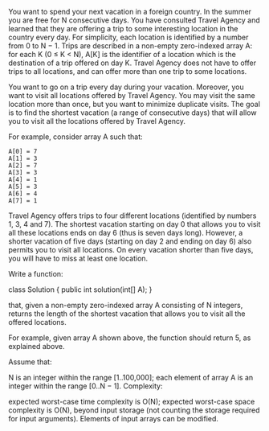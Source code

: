 You want to spend your next vacation in a foreign country. In the summer you are free for N consecutive days. You have consulted Travel Agency and learned that they are offering a trip to some interesting location in the country every day. For simplicity, each location is identified by a number from 0 to N − 1. Trips are described in a non-empty zero-indexed array A: for each K (0 ≤ K < N), A[K] is the identifier of a location which is the destination of a trip offered on day K. Travel Agency does not have to offer trips to all locations, and can offer more than one trip to some locations.

You want to go on a trip every day during your vacation. Moreover, you want to visit all locations offered by Travel Agency. You may visit the same location more than once, but you want to minimize duplicate visits. The goal is to find the shortest vacation (a range of consecutive days) that will allow you to visit all the locations offered by Travel Agency.

For example, consider array A such that:

    A[0] = 7
    A[1] = 3
    A[2] = 7
    A[3] = 3
    A[4] = 1
    A[5] = 3
    A[6] = 4
    A[7] = 1
Travel Agency offers trips to four different locations (identified by numbers 1, 3, 4 and 7). The shortest vacation starting on day 0 that allows you to visit all these locations ends on day 6 (thus is seven days long). However, a shorter vacation of five days (starting on day 2 and ending on day 6) also permits you to visit all locations. On every vacation shorter than five days, you will have to miss at least one location.

Write a function:

class Solution { public int solution(int[] A); }

that, given a non-empty zero-indexed array A consisting of N integers, returns the length of the shortest vacation that allows you to visit all the offered locations.

For example, given array A shown above, the function should return 5, as explained above.

Assume that:

N is an integer within the range [1..100,000];
each element of array A is an integer within the range [0..N − 1].
Complexity:

expected worst-case time complexity is O(N);
expected worst-case space complexity is O(N), beyond input storage (not counting the storage required for input arguments).
Elements of input arrays can be modified.